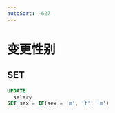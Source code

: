 ```yaml
---
autoSort: -627
---
```


# 变更性别

## SET

```sql
UPDATE
  salary
SET sex = IF(sex = 'm', 'f', 'm')
```
